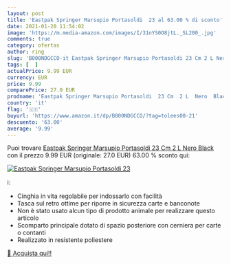 ```yaml
---
layout: post
title: 'Eastpak Springer Marsupio Portasoldi  23 al 63.00 % di sconto'
date: 2021-01-20 11:54:02
image: 'https://m.media-amazon.com/images/I/31nYS0O8jtL._SL200_.jpg'
comments: true
category: ofertas
author: ring
slug: 'B000NDGCCO-it Eastpak Springer Marsupio Portasoldi 23 Cm 2 L Nero Black'
tags: [  ]
actualPrice: 9.99 EUR
currency: EUR
price: 9.99
comparePrice: 27.0 EUR
prodname: 'Eastpak Springer Marsupio Portasoldi  23 Cm  2 L  Nero  Black '
country: 'it'
flag: '🇮🇹'
buyurl: 'https://www.amazon.it/dp/B000NDGCCO/?tag=tolees00-21'
descuento: '63.00'
average: '9.99'
---
```


Puoi trovare [Eastpak Springer Marsupio Portasoldi  23 Cm  2 L  Nero  Black ](https://www.amazon.it/dp/B000NDGCCO/?tag=tolees00-21) con il prezzo 9.99 EUR (originale: 27.0 EUR) 63.00 % sconto qui:

[![Eastpak Springer Marsupio Portasoldi  23](https://m.media-amazon.com/images/I/31nYS0O8jtL._SL200_.jpg)](https://www.amazon.it/dp/B000NDGCCO/?tag=tolees00-21)

ℹ️:

- Cinghia in vita regolabile per indossarlo con facilità
- Tasca sul retro ottime per riporre in sicurezza carte e banconote
- Non è stato usato alcun tipo di prodotto animale per realizzare questo articolo
- Scomparto principale dotato di spazio posteriore con cerniera per carte o contanti
- Realizzato in resistente poliestere

[🛒 Acquista qui!!](https://www.amazon.it/dp/B000NDGCCO/?tag=tolees00-21)
